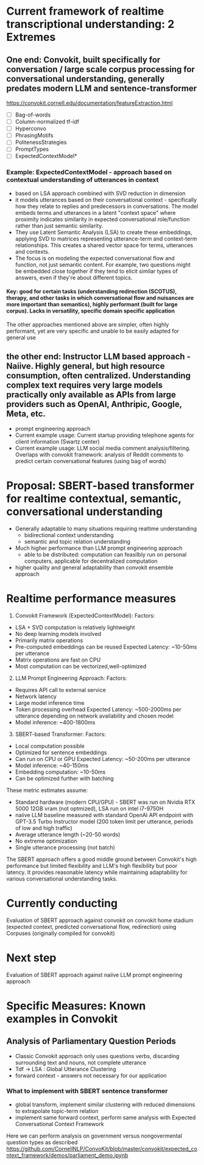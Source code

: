 # Current framework of realtime transcriptional understanding: 2 Extremes
## One end: Convokit, built specifically for conversation / large scale corpus processing for conversational understanding, generally predates modern LLM and sentence-transformer
https://convokit.cornell.edu/documentation/featureExtraction.html
- [ ] Bag-of-words
- [ ] Column-normalized tf-idf
- [ ] Hyperconvo
- [ ] PhrasingMotifs
- [ ] PolitenessStrategies
- [ ] PromptTypes
- [ ] ExpectedContextModel*

### Example: ExpectedContextModel - approach based on contextual understanding of utterances in context
 - based on LSA approach combined with SVD reduction in dimension
- it models utterances based on their conversational context - specifically how they relate to replies and predecessors in conversations. The model embeds terms and utterances in a latent "context space" where proximity indicates similarity in expected conversational role/function rather than just semantic similarity.
 - They use Latent Semantic Analysis (LSA) to create these embeddings, applying SVD to matrices representing utterance-term and context-term relationships. This creates a shared vector space for terms, utterances and contexts.
 - The focus is on modeling the expected conversational flow and function, not just semantic content. For example, two questions might be embedded close together if they tend to elicit similar types of answers, even if they're about different topics.

#### Key: good for certain tasks (understanding redirection (SCOTUS), therapy, and other tasks in which conversational flow and nuisances are more important than semantics), highly performant (built for large corpus). Lacks in versatility, specific domain specific application

The other approaches mentioned above are simpler, often highly performant, yet are very specific and unable to be easily adapted for general use


## the other end: Instructor LLM based approach - Naiive. Highly general, but high resource consumption, often centralized. Understanding complex text requires very large models practically only available as APIs from large providers such as OpenAI, Anthripic, Google, Meta, etc.
 - prompt engineering approach
 - Current example usage: Current startup providing telephone agents for client information (Swartz center)
 - Current example usage: LLM social media comment analysis/filtering. Overlaps with convokit framework: analysis of Reddit comments to predict certain conversational features (using bag of words)


# Proposal: SBERT-based transformer for realtime contextual, semantic, conversational understanding 
- Generally adaptable to many situations requiring realtime understanding
    - bidirectional context understanding
    - semantic and topic relation understanding
- Much higher performance than LLM prompt engineering approach
    - able to be distributed: computation can feasilbly run on personal computers, applicable for decentralized computation
- higher quality and general adaptability than convokit ensemble approach

# Realtime performance measures
1. Convokit Framework (ExpectedContextModel):
Factors:
- LSA + SVD computation is relatively lightweight
- No deep learning models involved
- Primarily matrix operations
- Pre-computed embeddings can be reused
Expected Latency: ~10-50ms per utterance
- Matrix operations are fast on CPU
- Most computation can be vectorized,well-optimized

2. LLM Prompt Engineering Approach:
Factors:
- Requires API call to external service
- Network latency
- Large model inference time
- Token processing overhead
Expected Latency: ~500-2000ms per utterance depending on network availability and chosen model
- Model inference: ~400-1800ms

3. SBERT-based Transformer:
Factors:
- Local computation possible
- Optimized for sentence embeddings
- Can run on CPU or GPU
Expected Latency: ~50-200ms per utterance
- Model inference: ~40-150ms
- Embedding computation: ~10-50ms
- Can be optimized further with batching

These metric estimates assume:
- Standard hardware (modern CPU/GPU) - SBERT was run on Nvidia RTX 5000 12GB vram (not optmized), LSA run on intel i7-9750H
- naiive LLM baseline measured with standard OpenAI API endpoint with GPT-3.5 Turbo Instructor model (200 token limit per utterance, periods of low and high traffic)
- Average utterance length (~20-50 words)
- No extreme optimization
- Single utterance processing (not batch)

The SBERT approach offers a good middle ground between Convokit's high performance but limited flexibility and LLM's high flexibility but poor latency. It provides reasonable latency while maintaining adaptability for various conversational understanding tasks.

# Currently conducting  
Evaluation of SBERT approach against convokit on convokit home stadium (expected context, predicted conversational flow, redirection) using Corpuses (originally compiled for convokit)
# Next step
Evaluation of SBERT approach against naiive LLM prompt engineering approach


# Specific Measures: Known examples in Convokit
## Analysis of Parliamentary Question Periods
- Classic Convokit approach only uses questions verbs, discarding surrounding text and nouns, not complete utterance
- Tdf -> LSA : Global Utterance Clustering
- forward context - answers not necessary for our application  

### What to implement with SBERT sentence transformer
- global transform, implement similar clustering with reduced dimensions to extrapolate topic-term relation
- implement same forward context, perform same analysis with Expected Conversational Context Framework

Here we can perform analysis on government versus nongovermental question types as described 
https://github.com/CornellNLP/ConvoKit/blob/master/convokit/expected_context_framework/demos/parliament_demo.ipynb

